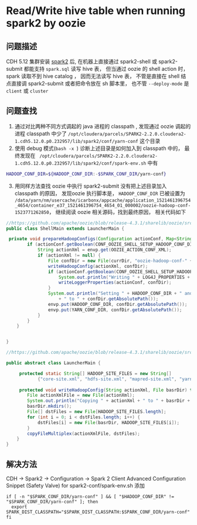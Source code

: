 # Read/Write hive table when running spark2 by oozie

## 问题描述

CDH 5.12 集群安装 [spark2](https://www.cloudera.com/documentation/spark2/latest/topics/spark2_installing.html) 后, 在机器上直接通过  spark2-shell 或 spark2-submit 都能支持 `spark.sql` 读写 hive 表， 但当通过 oozie 的 shell action 时， spark 读取不到 hive catalog ， 因而无法读写 hive 表， 不管是直接在 shell 结点直接调 spark2-submit 或者把命令放在 sh 脚本里， 也不管 `--deploy-mode` 是 `client` 或 `cluster`

## 问题查找

1. 通过对比两种不同方式调起的 java 进程的 classpath , 发现通过 oozie 调起的进程 classpath 中少了 `/opt/cloudera/parcels/SPARK2-2.2.0.cloudera2-1.cdh5.12.0.p0.232957/lib/spark2/conf/yarn-conf` 这个目录
2. 使用 debug 模式(`bash -x `) 诊断上述目录是如何加入到 classpath 中的， 最终发现在 ` /opt/cloudera/parcels/SPARK2-2.2.0.cloudera2-1.cdh5.12.0.p0.232957/lib/spark2/conf/spark-env.sh` 中有
```bash
HADOOP_CONF_DIR=${HADOOP_CONF_DIR:-$SPARK_CONF_DIR/yarn-conf}
```
3. 用同样方法查找 oozie 中执行 spark2-submit 没有把上述目录加入 classpath 的原因， 发现oozie 执行脚本是，
`HADOOP_CONF_DIR` 已被设置为 `/data/yarn/nm/usercache/icarbonx/appcache/application_1521461396754_4654/container_e37_1521461396754_4654_01_000002/oozie-hadoop-conf-1523771262850`， 继续阅读 oozie 相关源码，找到最终原因， 相关代码如下

```java
//https://github.com/apache/oozie/blob/release-4.3.1/sharelib/oozie/src/main/java/org/apache/oozie/action/hadoop/ShellMain.java
public class ShellMain extends LauncherMain {

 private void prepareHadoopConfigs(Configuration actionConf, Map<String, String> envp, File currDir) throws IOException {
        if (actionConf.getBoolean(CONF_OOZIE_SHELL_SETUP_HADOOP_CONF_DIR, false)) {
            String actionXml = envp.get(OOZIE_ACTION_CONF_XML);
            if (actionXml != null) {
                File confDir = new File(currDir, "oozie-hadoop-conf-" + System.currentTimeMillis());
                writeHadoopConfig(actionXml, confDir);
                if (actionConf.getBoolean(CONF_OOZIE_SHELL_SETUP_HADOOP_CONF_DIR_WRITE_LOG4J_PROPERTIES, true)) {
                    System.out.println("Writing " + LOG4J_PROPERTIES + " to " + confDir);
                    writeLoggerProperties(actionConf, confDir);
                }
                System.out.println("Setting " + HADOOP_CONF_DIR + " and " + YARN_CONF_DIR
                    + " to " + confDir.getAbsolutePath());
                envp.put(HADOOP_CONF_DIR, confDir.getAbsolutePath());
                envp.put(YARN_CONF_DIR, confDir.getAbsolutePath());
            }
        }
    }


}
```

```java
//https://github.com/apache/oozie/blob/release-4.3.1/sharelib/oozie/src/main/java/org/apache/oozie/action/hadoop/LauncherMain.java

public abstract class LauncherMain {

     protected static String[] HADOOP_SITE_FILES = new String[]
            {"core-site.xml", "hdfs-site.xml", "mapred-site.xml", "yarn-site.xml"};
            
     protected void writeHadoopConfig(String actionXml, File basrDir) throws IOException {
        File actionXmlFile = new File(actionXml);
        System.out.println("Copying " + actionXml + " to " + basrDir + "/" + Arrays.toString(HADOOP_SITE_FILES));
        basrDir.mkdirs();
        File[] dstFiles = new File[HADOOP_SITE_FILES.length];
        for (int i = 0; i < dstFiles.length; i++) {
            dstFiles[i] = new File(basrDir, HADOOP_SITE_FILES[i]);
        }
        copyFileMultiplex(actionXmlFile, dstFiles);
    }
}

```

## 解决方法
CDH -> Spark2 -> Configuration -> Spark 2 Client Advanced Configuration Snippet (Safety Valve) for spark2-conf/spark-env.sh 添加

```
if [ -n "$SPARK_CONF_DIR/yarn-conf" ] && [ "$HADOOP_CONF_DIR" !=  "$SPARK_CONF_DIR/yarn-conf" ]; then
  export SPARK_DIST_CLASSPATH="$SPARK_DIST_CLASSPATH:$SPARK_CONF_DIR/yarn-conf"
fi
```